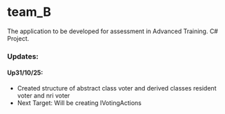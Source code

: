 # team_B
The application to be developed for assessment in Advanced Training. C# Project.

### Updates:
#### Up31/10/25: 
- Created structure of abstract class voter and derived classes resident voter and nri voter
- Next Target: Will be creating IVotingActions
